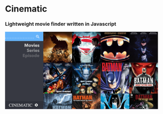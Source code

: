 # Cinematic

### Lightweight movie finder written in Javascript

![screenshot](https://raw.githubusercontent.com/pmrt/cinematic/master/assets/screenshot.png "Screenshot")